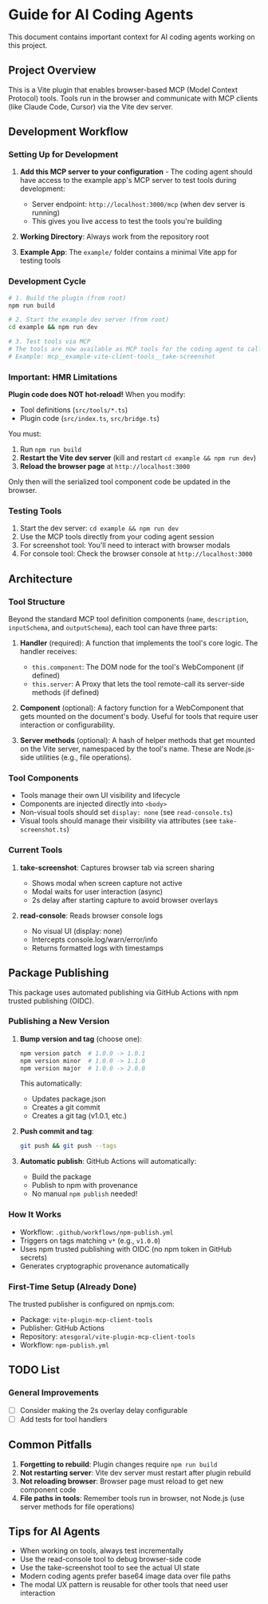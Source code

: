 # Guide for AI Coding Agents

This document contains important context for AI coding agents working on this project.

## Project Overview

This is a Vite plugin that enables browser-based MCP (Model Context Protocol) tools. Tools run in the browser and communicate with MCP clients (like Claude Code, Cursor) via the Vite dev server.

## Development Workflow

### Setting Up for Development

1. **Add this MCP server to your configuration** - The coding agent should have access to the example app's MCP server to test tools during development:

   - Server endpoint: `http://localhost:3000/mcp` (when dev server is running)
   - This gives you live access to test the tools you're building

2. **Working Directory**: Always work from the repository root

3. **Example App**: The `example/` folder contains a minimal Vite app for testing tools

### Development Cycle

```bash
# 1. Build the plugin (from root)
npm run build

# 2. Start the example dev server (from root)
cd example && npm run dev

# 3. Test tools via MCP
# The tools are now available as MCP tools for the coding agent to call
# Example: mcp__example-vite-client-tools__take-screenshot
```

### Important: HMR Limitations

**Plugin code does NOT hot-reload!** When you modify:

- Tool definitions (`src/tools/*.ts`)
- Plugin code (`src/index.ts`, `src/bridge.ts`)

You must:

1. Run `npm run build`
2. **Restart the Vite dev server** (kill and restart `cd example && npm run dev`)
3. **Reload the browser page** at `http://localhost:3000`

Only then will the serialized tool component code be updated in the browser.

### Testing Tools

1. Start the dev server: `cd example && npm run dev`
2. Use the MCP tools directly from your coding agent session
3. For screenshot tool: You'll need to interact with browser modals
4. For console tool: Check the browser console at `http://localhost:3000`

## Architecture

### Tool Structure

Beyond the standard MCP tool definition components (`name`, `description`, `inputSchema`, and `outputSchema`), each tool can have three parts:

1. **Handler** (required): A function that implements the tool's core logic. The handler receives:

   - `this.component`: The DOM node for the tool's WebComponent (if defined)
   - `this.server`: A Proxy that lets the tool remote-call its server-side methods (if defined)

2. **Component** (optional): A factory function for a WebComponent that gets mounted on the document's body. Useful for tools that require user interaction or configurability.

3. **Server methods** (optional): A hash of helper methods that get mounted on the Vite server, namespaced by the tool's name. These are Node.js-side utilities (e.g., file operations).

### Tool Components

- Tools manage their own UI visibility and lifecycle
- Components are injected directly into `<body>`
- Non-visual tools should set `display: none` (see `read-console.ts`)
- Visual tools should manage their visibility via attributes (see `take-screenshot.ts`)

### Current Tools

1. **take-screenshot**: Captures browser tab via screen sharing

   - Shows modal when screen capture not active
   - Modal waits for user interaction (async)
   - 2s delay after starting capture to avoid browser overlays

2. **read-console**: Reads browser console logs
   - No visual UI (display: none)
   - Intercepts console.log/warn/error/info
   - Returns formatted logs with timestamps

## Package Publishing

This package uses automated publishing via GitHub Actions with npm trusted publishing (OIDC).

### Publishing a New Version

1. **Bump version and tag** (choose one):

   ```bash
   npm version patch  # 1.0.0 -> 1.0.1
   npm version minor  # 1.0.0 -> 1.1.0
   npm version major  # 1.0.0 -> 2.0.0
   ```

   This automatically:

   - Updates package.json
   - Creates a git commit
   - Creates a git tag (v1.0.1, etc.)

2. **Push commit and tag**:

   ```bash
   git push && git push --tags
   ```

3. **Automatic publish**: GitHub Actions will automatically:
   - Build the package
   - Publish to npm with provenance
   - No manual `npm publish` needed!

### How It Works

- Workflow: `.github/workflows/npm-publish.yml`
- Triggers on tags matching `v*` (e.g., `v1.0.0`)
- Uses npm trusted publishing with OIDC (no npm token in GitHub secrets)
- Generates cryptographic provenance automatically

### First-Time Setup (Already Done)

The trusted publisher is configured on npmjs.com:

- Package: `vite-plugin-mcp-client-tools`
- Publisher: GitHub Actions
- Repository: `atesgoral/vite-plugin-mcp-client-tools`
- Workflow: `npm-publish.yml`

## TODO List

### General Improvements

- [ ] Consider making the 2s overlay delay configurable
- [ ] Add tests for tool handlers

## Common Pitfalls

1. **Forgetting to rebuild**: Plugin changes require `npm run build`
2. **Not restarting server**: Vite dev server must restart after plugin rebuild
3. **Not reloading browser**: Browser page must reload to get new component code
4. **File paths in tools**: Remember tools run in browser, not Node.js (use server methods for file operations)

## Tips for AI Agents

- When working on tools, always test incrementally
- Use the read-console tool to debug browser-side code
- Use the take-screenshot tool to see the actual UI state
- Modern coding agents prefer base64 image data over file paths
- The modal UX pattern is reusable for other tools that need user interaction
